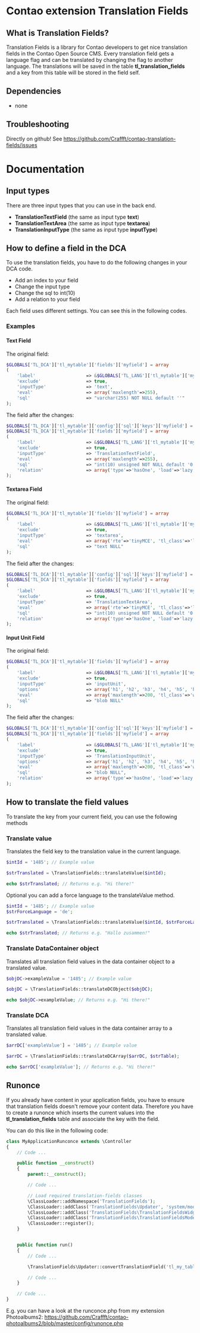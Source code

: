 Contao extension Translation Fields
===================================

What is Translation Fields?
---------------------------

Translation Fields is a library for Contao developers to get nice translation fields in the Contao Open Source CMS.
Every translation field gets a language flag and can be translated by changing the flag to another language. The translations will be saved in the table __tl_translation_fields__ and a key from this table will be stored in the field self.

Dependencies
------------

- none

Troubleshooting
---------------

Directly on github! See https://github.com/Craffft/contao-translation-fields/issues

Documentation
=============

Input types
-----------

There are three input types that you can use in the back end.
- __TranslationTextField__ (the same as input type __text__)
- __TranslationTextArea__ (the same as input type __textarea__)
- __TranslationInputType__ (the same as input type __inputType__)

How to define a field in the DCA
--------------------------------

To use the translation fields, you have to do the following changes in your DCA code.
- Add an index to your field
- Change the input type
- Change the sql to int(10)
- Add a relation to your field

Each field uses different settings. You can see this in the following codes.

### Examples ###
#### Text Field ####
The original field:

```php
$GLOBALS['TL_DCA']['tl_mytable']['fields']['myfield'] = array
(
    'label'                   => &$GLOBALS['TL_LANG']['tl_mytable']['myfield'],
    'exclude'                 => true,
    'inputType'               => 'text',
    'eval'                    => array('maxlength'=>255),
    'sql'                     => "varchar(255) NOT NULL default ''"
);
````

The field after the changes:

```php
$GLOBALS['TL_DCA']['tl_mytable']['config']['sql']['keys']['myfield'] = 'index';
$GLOBALS['TL_DCA']['tl_mytable']['fields']['myfield'] = array
(
    'label'                   => &$GLOBALS['TL_LANG']['tl_mytable']['myfield'],
    'exclude'                 => true,
    'inputType'               => 'TranslationTextField',
    'eval'                    => array('maxlength'=>255),
    'sql'                     => "int(10) unsigned NOT NULL default '0'",
    'relation'                => array('type'=>'hasOne', 'load'=>'lazy')
);
```

#### Textarea Field ####
The original field:

```php
$GLOBALS['TL_DCA']['tl_mytable']['fields']['myfield'] = array
(
    'label'                   => &$GLOBALS['TL_LANG']['tl_mytable']['myfield'],
    'exclude'                 => true,
    'inputType'               => 'textarea',
    'eval'                    => array('rte'=>'tinyMCE', 'tl_class'=>'long'),
    'sql'                     => "text NULL"
);
```

The field after the changes:

```php
$GLOBALS['TL_DCA']['tl_mytable']['config']['sql']['keys']['myfield'] = 'index';
$GLOBALS['TL_DCA']['tl_mytable']['fields']['myfield'] = array
(
    'label'                   => &$GLOBALS['TL_LANG']['tl_mytable']['myfield'],
    'exclude'                 => true,
    'inputType'               => 'TranslationTextArea',
    'eval'                    => array('rte'=>'tinyMCE', 'tl_class'=>'long'),
    'sql'                     => "int(10) unsigned NOT NULL default '0'",
    'relation'                => array('type'=>'hasOne', 'load'=>'lazy')
);
```

#### Input Unit Field ####
The original field:

```php
$GLOBALS['TL_DCA']['tl_mytable']['fields']['myfield'] = array
(
    'label'                   => &$GLOBALS['TL_LANG']['tl_mytable']['myfield'],
    'exclude'                 => true,
    'inputType'               => 'inputUnit',
    'options'                 => array('h1', 'h2', 'h3', 'h4', 'h5', 'h6'),
    'eval'                    => array('maxlength'=>200, 'tl_class'=>'w50'),
    'sql'                     => "blob NULL"
);
```

The field after the changes:

```php
$GLOBALS['TL_DCA']['tl_mytable']['config']['sql']['keys']['myfield'] = 'index';
$GLOBALS['TL_DCA']['tl_mytable']['fields']['myfield'] = array
(
    'label'                   => &$GLOBALS['TL_LANG']['tl_mytable']['myfield'],
    'exclude'                 => true,
    'inputType'               => 'TranslationInputUnit',
    'options'                 => array('h1', 'h2', 'h3', 'h4', 'h5', 'h6'),
    'eval'                    => array('maxlength'=>200, 'tl_class'=>'w50'),
    'sql'                     => "blob NULL",
    'relation'                => array('type'=>'hasOne', 'load'=>'lazy')
);
```

How to translate the field values
---------------------------------

To translate the key from your current field, you can use the following methods

### Translate value ###
Translates the field key to the translation value in the current language.

```php
$intId = '1485'; // Example value

$strTranslated = \TranslationFields::translateValue($intId);

echo $strTranslated; // Returns e.g. "Hi there!"
```

Optional you can add a force language to the translateValue method.

```php
$intId = '1485'; // Example value
$strForceLanguage = 'de';

$strTranslated = \TranslationFields::translateValue($intId, $strForceLanguage);

echo $strTranslated; // Returns e.g. "Hallo zusammen!"
```

### Translate DataContainer object ###
Translates all translation field values in the data container object to a translated value.

```php
$objDC->exampleValue = '1485'; // Example value

$objDC = \TranslationFields::translateDCObject($objDC);

echo $objDC->exampleValue; // Returns e.g. "Hi there!"
```

### Translate DCA ###
Translates all translation field values in the data container array to a translated value.

```php
$arrDC['exampleValue'] = '1485'; // Example value

$arrDC = \TranslationFields::translateDCArray($arrDC, $strTable);

echo $arrDC['exampleValue']; // Returns e.g. "Hi there!"
```

Runonce
-------

If you already have content in your application fields, you have to ensure that translation fields doesn't remove your content data. Therefore you have to create a runonce which inserts the current values into the __tl_translation_fields__ table and associate the key with the field.

You can do this like in the following code:

```php
class MyApplicationRunconce extends \Controller
{
    // Code ...

    public function __construct()
    {
        parent::__construct();

        // Code ...

        // Load required translation-fields classes
        \ClassLoader::addNamespace('TranslationFields');
        \ClassLoader::addClass('TranslationFields\Updater', 'system/modules/translation-fields/classes/Updater.php');
        \ClassLoader::addClass('TranslationFields\TranslationFieldsWidgetHelper', 'system/modules/translation-fields/classes/TranslationFieldsWidgetHelper.php');
        \ClassLoader::addClass('TranslationFields\TranslationFieldsModel', 'system/modules/translation-fields/models/TranslationFieldsModel.php');
        \ClassLoader::register();
    }


    public function run()
    {
        // Code ...

        \TranslationFields\Updater::convertTranslationField('tl_my_table_name', 'my_field_name');

        // Code ...
    }

    // Code ...
}
```

E.g. you can have a look at the runconce.php from my extension Photoalbums2:
https://github.com/Craffft/contao-photoalbums2/blob/master/config/runonce.php
